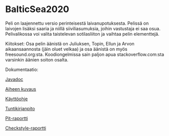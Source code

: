 ﻿# BalticSea2020

Peli on laajennettu versio perinteisestä laivanupotuksesta. Pelissä on laivojen lisäksi saaria ja niillä siiviliasumuksia, joihin vastustaja ei saa osua. Pelivalikossa voi valita taistelevan sotilasliiton ja vaihtaa pelin elementtejä.

Kiitokset: Osa pelin äänistä on Juliuksen, Topin, Ellun ja Arvon aikaansaannosta (jäin oluet velkaa) ja osa äänistä on myös freesound.org:sta. Koodiongelmissa sain paljon apua stackoverflow.com:sta varsinkin äänien soiton osalta.

Dokumentaatio:

[Javadoc](https://htmlpreview.github.io/?https://github.com/tuppatar/BalticSea2020/blob/master/javadoc/index.html)

[Aiheen kuvaus](dokumentaatio/aiheenKuvausJaRakenne.md)

[Käyttöohje](dokumentaatio/kayttoohjeet.md)

[Tuntikirjanpito](dokumentaatio/tuntikirjanpito.md)

[Pit-raportti](https://htmlpreview.github.io/?https://github.com/tuppatar/BalticSea2020/blob/master/dokumentaatio/pit-raportti/index.html)

[Checkstyle-raportti](https://htmlpreview.github.io/?https://github.com/tuppatar/BalticSea2020/blob/master/dokumentaatio/checkstyle-raportti/checkstyle.html)
